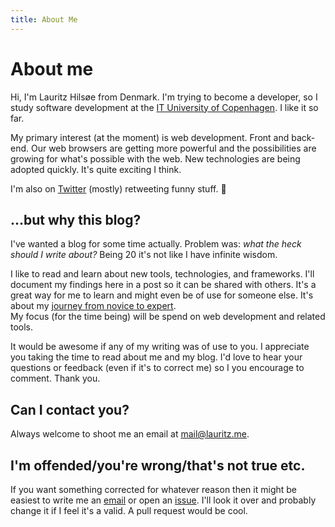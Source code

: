 ```yaml
---
title: About Me
---
```


# About me
Hi, I'm Lauritz Hilsøe from Denmark. I'm trying to become a developer, so I
study software development at the [IT University of
Copenhagen](http://www.itu.dk/en/). I like it so far.

My primary interest (at the moment) is web development. Front and back-end.
Our web browsers are getting more powerful and the possibilities are growing for
what's possible with the web. New technologies are being adopted quickly. It's
quite exciting I think.

I'm also on [Twitter](https://twitter.com/lauritzsh) (mostly) retweeting funny
stuff. 🌚

## ...but why this blog?
I've wanted a blog for some time actually. Problem was: _what the heck should I
write about?_ Being 20 it's not like I have infinite wisdom.

I like to read and learn about new tools, technologies, and frameworks. I'll
document my findings here in a post so it can be shared with others. It's a
great way for me to learn and might even be of use for someone else. It's about
my [journey from novice to
expert](http://en.wikipedia.org/wiki/Dreyfus_model_of_skill_acquisition).  
My focus (for the time being) will be spend on web development and related
tools.

It would be awesome if any of my writing was of use to you. I appreciate you
taking the time to read about me and my blog. I'd love to hear your questions or
feedback (even if it's to correct me) so I you encourage to comment. Thank you.

## Can I contact you?
Always welcome to shoot me an email at
[mail@lauritz.me](mailto:mail@lauritz.me).

## I'm offended/you're wrong/that's not true etc.
If you want something corrected for whatever reason then it might be easiest to
write me an [email](mailto:mail@lauritz.me) or open an
[issue](https://github.com/lauritzsh/blog/issues). I'll look it over and
probably change it if I feel it's a valid. A pull request would be cool.
